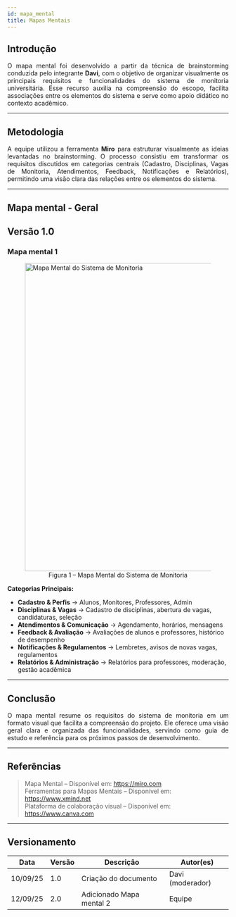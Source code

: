 ```yaml
---
id: mapa_mental
title: Mapas Mentais
---
```


## Introdução

<p align = "justify">
O mapa mental foi desenvolvido a partir da técnica de brainstorming conduzida pelo integrante <b>Davi</b>, com o objetivo de organizar visualmente os principais requisitos e funcionalidades do sistema de monitoria universitária. Esse recurso auxilia na compreensão do escopo, facilita associações entre os elementos do sistema e serve como apoio didático no contexto acadêmico.
</p>

---

## Metodologia

<p align = "justify">
A equipe utilizou a ferramenta <b>Miro</b> para estruturar visualmente as ideias levantadas no brainstorming. O processo consistiu em transformar os requisitos discutidos em categorias centrais (Cadastro, Disciplinas, Vagas de Monitoria, Atendimentos, Feedback, Notificações e Relatórios), permitindo uma visão clara das relações entre os elementos do sistema.
</p>

---

## Mapa mental - Geral

## Versão 1.0

### Mapa mental 1

<figure>
  <img src="https://imgur.com/a/550GHuw" alt="Mapa Mental do Sistema de Monitoria" width="700"/>
  <figcaption align="center">Figura 1 – Mapa Mental do Sistema de Monitoria</figcaption>
</figure>

<div class="result" markdown>

**Categorias Principais:**
- **Cadastro & Perfis** → Alunos, Monitores, Professores, Admin  
- **Disciplinas & Vagas** → Cadastro de disciplinas, abertura de vagas, candidaturas, seleção  
- **Atendimentos & Comunicação** → Agendamento, horários, mensagens  
- **Feedback & Avaliação** → Avaliações de alunos e professores, histórico de desempenho  
- **Notificações & Regulamentos** → Lembretes, avisos de novas vagas, regulamentos  
- **Relatórios & Administração** → Relatórios para professores, moderação, gestão acadêmica  

</div>

---

## Conclusão

<p align = "justify">
O mapa mental resume os requisitos do sistema de monitoria em um formato visual que facilita a compreensão do projeto. Ele oferece uma visão geral clara e organizada das funcionalidades, servindo como guia de estudo e referência para os próximos passos de desenvolvimento.
</p>

---

## Referências

> Mapa Mental – Disponível em: https://miro.com  
> Ferramentas para Mapas Mentais – Disponível em: https://www.xmind.net  
> Plataforma de colaboração visual – Disponível em: https://www.canva.com  

---

## Versionamento

| Data     | Versão | Descrição                   | Autor(es)        |
|----------|--------|-----------------------------|------------------|
| 10/09/25 | 1.0    | Criação do documento        | Davi (moderador) |
| 12/09/25 | 2.0    | Adicionado Mapa mental 2    | Equipe           |
